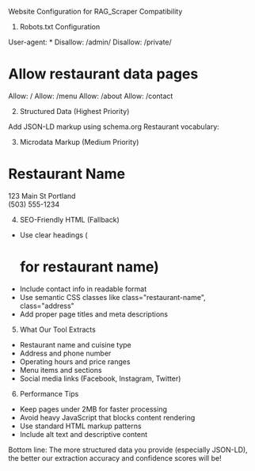 Website Configuration for RAG_Scraper Compatibility

  1. Robots.txt Configuration

  User-agent: *
  Disallow: /admin/
  Disallow: /private/
  # Allow restaurant data pages
  Allow: /
  Allow: /menu
  Allow: /about
  Allow: /contact

  2. Structured Data (Highest Priority)

  Add JSON-LD markup using schema.org Restaurant vocabulary:
  <script type="application/ld+json">
  {
    "@context": "https://schema.org",
    "@type": "Restaurant",
    "name": "Your Restaurant Name",
    "address": {
      "@type": "PostalAddress",
      "streetAddress": "123 Main Street",
      "addressLocality": "Portland",
      "addressRegion": "OR",
      "postalCode": "97201"
    },
    "telephone": "(503) 555-1234",
    "servesCuisine": "Italian",
    "priceRange": "$15-$30",
    "openingHours": "Mo-Su 11:00-22:00"
  }
  </script>

  3. Microdata Markup (Medium Priority)

  <div itemscope itemtype="https://schema.org/Restaurant">
    <h1 itemprop="name">Restaurant Name</h1>
    <div itemprop="address" itemscope itemtype="https://schema.org/PostalAddress">
      <span itemprop="streetAddress">123 Main St</span>
      <span itemprop="addressLocality">Portland</span>
    </div>
    <span itemprop="telephone">(503) 555-1234</span>
  </div>

  4. SEO-Friendly HTML (Fallback)

  - Use clear headings (<h1> for restaurant name)
  - Include contact info in readable format
  - Use semantic CSS classes like class="restaurant-name", class="address"
  - Add proper page titles and meta descriptions

  5. What Our Tool Extracts

  - Restaurant name and cuisine type
  - Address and phone number
  - Operating hours and price ranges
  - Menu items and sections
  - Social media links (Facebook, Instagram, Twitter)

  6. Performance Tips

  - Keep pages under 2MB for faster processing
  - Avoid heavy JavaScript that blocks content rendering
  - Use standard HTML markup patterns
  - Include alt text and descriptive content

  Bottom line: The more structured data you provide (especially JSON-LD), the better our extraction accuracy and confidence
  scores will be!

